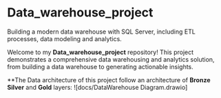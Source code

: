 # Data_warehouse_project
Building a modern data warehouse with SQL Server, including ETL processes, data modeling and analytics.

Welcome to my **Data_warehouse_project** repository!
This project demonstrates a comprehensive data warehousing and analytics solution, from building a data warehouse to generating actionable insights. 

**The Data architecture of this project follow an architecture of **Bronze** **Silver** and **Gold** layers:
![docs/DataWarehouse Diagram.drawio]


